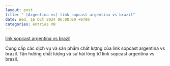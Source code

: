 ```yaml
---
layout: post
title: " [Argentina vs] link sopcast argentina vs brazil"
date: Wed, 16 Oct 2024 06:00:00 +0700
categories: entries VN
---
```

[link sopcast argentina vs brazil](https://www.bienphong.com.vn/2024-10-15-soi%20c%E1%BA%A7u%20lotto%20%C4%91b%20xsmb.shtm)

Cung cấp các dịch vụ và sản phẩm chất lượng của link sopcast argentina vs brazil. Tận hưởng chất lượng và sự hài lòng từ link sopcast argentina vs brazil.️

